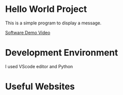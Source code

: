 # Hello World Project
This is a simple program to display a message.


[Software Demo Video](https://youtu.be/EChOcKeq-JM)

# Development Environment

I used VScode editor and Python

# Useful Websites

